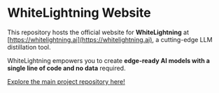 # WhiteLightning Website

This repository hosts the official website for **WhiteLightning** at [https://whitelightning.ai](https://whitelightning.ai), a cutting-edge LLM distillation tool.

WhiteLightning empowers you to create **edge-ready AI models with a single line of code and no data** required.

[Explore the main project repository here!](https://github.com/whitelightning-ai/whitelightning.git)
